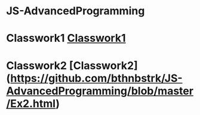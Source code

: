 # JS-AdvancedProgramming


# Classwork1 [Classwork1](http://github.com)

# Classwork2 [Classwork2] (https://github.com/bthnbstrk/JS-AdvancedProgramming/blob/master/Ex2.html)

